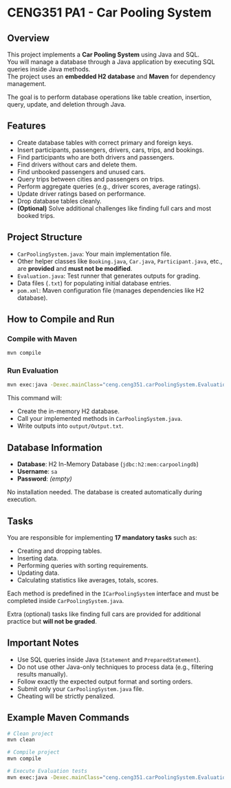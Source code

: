# CENG351 PA1 - Car Pooling System

## Overview
This project implements a **Car Pooling System** using Java and SQL.  
You will manage a database through a Java application by executing SQL queries inside Java methods.  
The project uses an **embedded H2 database** and **Maven** for dependency management.

The goal is to perform database operations like table creation, insertion, query, update, and deletion through Java.

## Features
- Create database tables with correct primary and foreign keys.
- Insert participants, passengers, drivers, cars, trips, and bookings.
- Find participants who are both drivers and passengers.
- Find drivers without cars and delete them.
- Find unbooked passengers and unused cars.
- Query trips between cities and passengers on trips.
- Perform aggregate queries (e.g., driver scores, average ratings).
- Update driver ratings based on performance.
- Drop database tables cleanly.
- **(Optional)** Solve additional challenges like finding full cars and most booked trips.

## Project Structure
- `CarPoolingSystem.java`: Your main implementation file.
- Other helper classes like `Booking.java`, `Car.java`, `Participant.java`, etc., are **provided** and **must not be modified**.
- `Evaluation.java`: Test runner that generates outputs for grading.
- Data files (`.txt`) for populating initial database entries.
- `pom.xml`: Maven configuration file (manages dependencies like H2 database).

## How to Compile and Run

### Compile with Maven
```bash
mvn compile
```

### Run Evaluation
```bash
mvn exec:java -Dexec.mainClass="ceng.ceng351.carPoolingSystem.Evaluation"
```

This command will:
- Create the in-memory H2 database.
- Call your implemented methods in `CarPoolingSystem.java`.
- Write outputs into `output/Output.txt`.

## Database Information
- **Database**: H2 In-Memory Database (`jdbc:h2:mem:carpoolingdb`)
- **Username**: `sa`
- **Password**: *(empty)*

No installation needed. The database is created automatically during execution.

## Tasks
You are responsible for implementing **17 mandatory tasks** such as:
- Creating and dropping tables.
- Inserting data.
- Performing queries with sorting requirements.
- Updating data.
- Calculating statistics like averages, totals, scores.

Each method is predefined in the `ICarPoolingSystem` interface and must be completed inside `CarPoolingSystem.java`.

Extra (optional) tasks like finding full cars are provided for additional practice but **will not be graded**.

## Important Notes
- Use SQL queries inside Java (`Statement` and `PreparedStatement`).
- Do not use other Java-only techniques to process data (e.g., filtering results manually).
- Follow exactly the expected output format and sorting orders.
- Submit only your `CarPoolingSystem.java` file.
- Cheating will be strictly penalized.

## Example Maven Commands
```bash
# Clean project
mvn clean

# Compile project
mvn compile

# Execute Evaluation tests
mvn exec:java -Dexec.mainClass="ceng.ceng351.carPoolingSystem.Evaluation"
```
